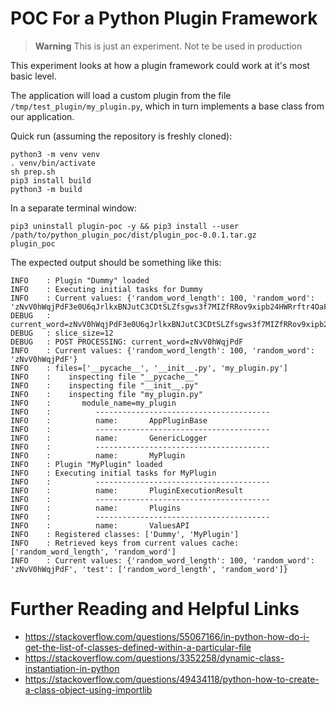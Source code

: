 # POC For a Python Plugin Framework

> **Warning**
> This is just an experiment. Not te be used in production

This experiment looks at how a plugin framework could work at it's most basic level.

The application will load a custom plugin from the file `/tmp/test_plugin/my_plugin.py`, which in turn implements a base class from our application.

Quick run (assuming the repository is freshly cloned):

```shell
python3 -m venv venv
. venv/bin/activate
sh prep.sh
pip3 install build
python3 -m build
```

In a separate terminal window:

```shell
pip3 uninstall plugin-poc -y && pip3 install --user /path/to/python_plugin_poc/dist/plugin_poc-0.0.1.tar.gz
plugin_poc
```

The expected output should be something like this:

```text
INFO    : Plugin "Dummy" loaded
INFO    : Executing initial tasks for Dummy
INFO    : Current values: {'random_word_length': 100, 'random_word': 'zNvV0hWqjPdF3e0U6qJrlkxBNJutC3CDtSLZfsgws3f7MIZfRRov9xipb24HWRrftr4OaFs8pOJTTCVyeWTTts1P0ZrgBe0UtCgr'}
DEBUG   : current_word=zNvV0hWqjPdF3e0U6qJrlkxBNJutC3CDtSLZfsgws3f7MIZfRRov9xipb24HWRrftr4OaFs8pOJTTCVyeWTTts1P0ZrgBe0UtCgr
DEBUG   : slice_size=12
DEBUG   : POST PROCESSING: current_word=zNvV0hWqjPdF
INFO    : Current values: {'random_word_length': 100, 'random_word': 'zNvV0hWqjPdF'}
INFO    : files=['__pycache__', '__init__.py', 'my_plugin.py']
INFO    :    inspecting file "__pycache__"
INFO    :    inspecting file "__init__.py"
INFO    :    inspecting file "my_plugin.py"
INFO    :       module_name=my_plugin
INFO    :          ---------------------------------------
INFO    :          name:       AppPluginBase
INFO    :          ---------------------------------------
INFO    :          name:       GenericLogger
INFO    :          ---------------------------------------
INFO    :          name:       MyPlugin
INFO    : Plugin "MyPlugin" loaded
INFO    : Executing initial tasks for MyPlugin
INFO    :          ---------------------------------------
INFO    :          name:       PluginExecutionResult
INFO    :          ---------------------------------------
INFO    :          name:       Plugins
INFO    :          ---------------------------------------
INFO    :          name:       ValuesAPI
INFO    : Registered classes: ['Dummy', 'MyPlugin']
INFO    : Retrieved keys from current values cache: ['random_word_length', 'random_word']
INFO    : Current values: {'random_word_length': 100, 'random_word': 'zNvV0hWqjPdF', 'test': ['random_word_length', 'random_word']}
```

# Further Reading and Helpful Links

* https://stackoverflow.com/questions/55067166/in-python-how-do-i-get-the-list-of-classes-defined-within-a-particular-file
* https://stackoverflow.com/questions/3352258/dynamic-class-instantiation-in-python
* https://stackoverflow.com/questions/49434118/python-how-to-create-a-class-object-using-importlib


